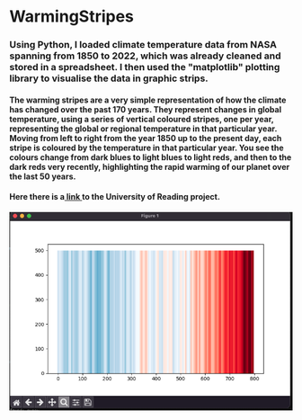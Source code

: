 # WarmingStripes

<h3>Using Python, I loaded climate temperature data from NASA spanning from 1850 to 2022, which was already cleaned and stored in a spreadsheet.
I then used the "matplotlib" plotting library to visualise the data in graphic strips.</h3>
<h4>The warming stripes are a very simple representation of how the climate has changed over the past 170 years. They represent changes in global temperature, using a series of vertical coloured stripes, one per year, representing the global or regional temperature in that particular year. Moving from left to right from the year 1850 up to the present day, each stripe is coloured by the temperature in that particular year. You see the colours change from dark blues to light blues to light reds, and then to the dark reds very recently, highlighting the rapid warming of our planet over the last 50 years.</h4>
<h4>Here there is a<a href="https://showyourstripes.info/s"> link </a>to the University of Reading project. </h4>

![pic1](warmingStripes.png)
<br>
